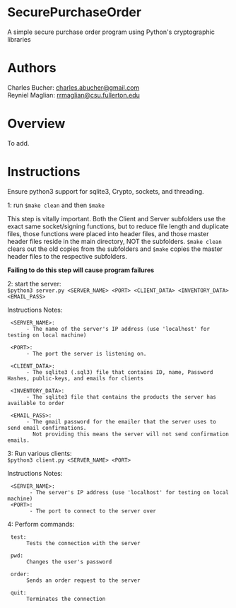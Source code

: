# SecurePurchaseOrder
A simple secure purchase order program using Python's cryptographic libraries

# Authors
Charles Bucher: charles.abucher@gmail.com <br>
Reyniel Maglian: rrmaglian@csu.fullerton.edu

# Overview

To add.

# Instructions

Ensure python3 support for sqlite3, Crypto, sockets, and threading.

1: run `$make clean` and then `$make`

This step is vitally important. Both the Client and Server subfolders use the exact same socket/signing functions, but to reduce file length and duplicate files, those functions were placed into header files, and those master header files reside in the main directory, NOT the subfolders. `$make clean` clears out the old copies from the subfolders and `$make` copies the master header files to the respective subfolders.

**Failing to do this step will cause program failures**

2: start the server:<br>
     `$python3 server.py <SERVER_NAME> <PORT> <CLIENT_DATA> <INVENTORY_DATA> <EMAIL_PASS>`
  
Instructions Notes:<br>

     <SERVER_NAME>:
          - The name of the server's IP address (use 'localhost' for testing on local machine)
          
     <PORT>:
          - The port the server is listening on.
          
     <CLIENT_DATA>:
          - The sqlite3 (.sql3) file that contains ID, name, Password Hashes, public-keys, and emails for clients
          
     <INVENTORY_DATA>:
          - The sqlite3 file that contains the products the server has available to order
          
     <EMAIL_PASS>:
          - The gmail password for the emailer that the server uses to send email confirmations. 
            Not providing this means the server will not send confirmation emails.
    
3: Run various clients:<br>
     `$python3 client.py <SERVER_NAME> <PORT>`

Instructions Notes:<br>

     <SERVER_NAME>:
           - The server's IP address (use 'localhost' for testing on local machine)
     <PORT>:
           - The port to connect to the server over

4: Perform commands:<br>
     
     test:
          Tests the connection with the server
          
     pwd:
          Changes the user's password
          
     order:
          Sends an order request to the server
          
     quit:
          Terminates the connection
          
          



